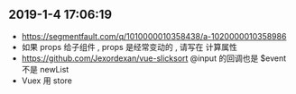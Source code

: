 ## 2019-1-4 17:06:19

- https://segmentfault.com/q/1010000010358438/a-1020000010358986
- 如果 props 给子组件 , props 是经常变动的 , 请写在 计算属性
- https://github.com/Jexordexan/vue-slicksort @input 的回调也是 $event 不是 newList
- Vuex 用 store 